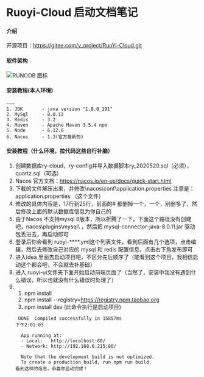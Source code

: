 # Ruoyi-Cloud  启动文档笔记

#### 介绍
开源项目：https://gitee.com/y_project/RuoYi-Cloud.git

#### 软件架构
![RUNOOB 图标](https://oscimg.oschina.net/oscnet/up-aaa2d885b0fba37e52b56f0948edde1c4fe.png)

#### 安装教程(本人环境)
    ~~~   
    1. JDK       - java version "1.8.0_191"
    2. MySql     - 8.0.13
    3. Redis     - 3.2
    4. Maven     - Apache Maven 3.5.4 npm
    5. Node      - 6.12.0
    6. Nacos     - 1.3(官方最新的)

#### 安装教程（什么环境，拉代码这些自行补脑）
1. 创建数据库ry-cloud，ry-config并导入数据脚本ry_2020520.sql（必须），quartz.sql（可选）
2. Nacos 官方文档：https://nacos.io/en-us/docs/quick-start.html
3. 下载的文件解压出来，并修改\nacos\conf\application.properties 注意是： application.properties （这个文件）
4. 修改的具体内容是，17行到25行，前面的# 都删掉一个，一个，别删多了，然后修改上面的默认数据库信息为你自己的
5. 由于Nacos 不支持mysql 8版本，所以折腾了一下，下面这个路径没有创建吧，nacos\plugins\mysql\ ，然后把 mysql-connector-java-8.0.11.jar 驱动包丢进去，再启动即可
6. 登录后你会看到 ruoyi-****.yml这个列表文件，看到后面有几个选项，点击编辑，然后去修改自己对应的 mysql 和 redis 配置信息，点击右下角发布即可
7. 进入idea 里面去启动项目吧，不区分先后顺序了（能看到这个项目，我相信启动这个都会吧，不会就去补基础）
8. 进入 ruoyi-ui文件夹下面开始启动前端页面了（当然了，安装中我没有遇到什么错误，所以也就没有什么错误时处理了）
9. 1. npm install  
   2. npm install --registry=https://registry.npm.taobao.org
   3. npm install dev (此命令执行是启动项目)
   ~~~ 
    DONE  Compiled successfully in 15857ms                                                                                                                                                                                                                                                               下午2:01:03
   
     App running at:
     - Local:   http://localhost:80/
     - Network: http://192.168.0.215:80/
   
     Note that the development build is not optimized.
     To create a production build, run npm run build.
   看到这样的信息，恭喜你启动完成！

